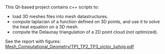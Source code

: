This Qt-based project contains c++ scripts to:
- load 3D meshes files into mesh datastructures.
- compute laplacian of a function defined on 3D points, and use it to solve the heat equation on a 3D mesh.
- compute the Delaunay triangulation of a 2D point cloud (not optimized).

See the report with figures: [Mesh_Computational_Geometry/TP1_TP2_TP3_victor_ludvig.pdf](Mesh_Computational_Geometry/TP1_TP2_TP3_victor_ludvig.pdf)